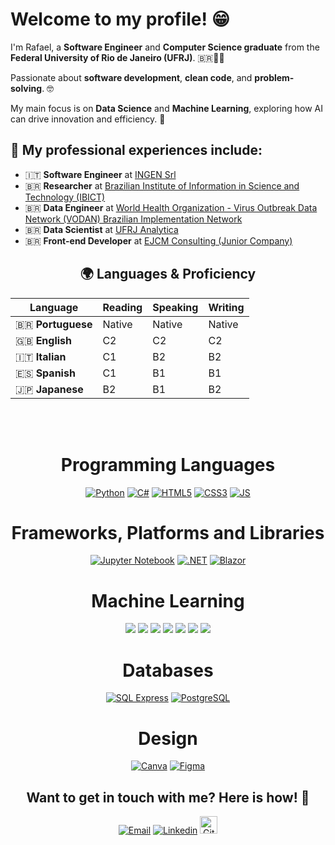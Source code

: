 <h1>Welcome to my profile! 😁</h1>

<p align="left"> 
  I'm Rafael, a <strong>Software Engineer</strong> and <strong>Computer Science graduate</strong> from the <strong>Federal University of Rio de Janeiro (UFRJ)</strong>. 🇧🇷👨‍💻 
  
  Passionate about <strong>software development</strong>, <strong>clean code</strong>, and <strong>problem-solving</strong>. 🤓
  
  My main focus is on <strong>Data Science</strong> and <strong>Machine Learning</strong>, exploring how AI can drive innovation and efficiency. 🚀 
</p>

<p align="left">
  <h2> 💼 My professional experiences include: </h2> 
  <ul>
    <li> 🇮🇹 <strong>Software Engineer</strong> at <a href="https://www.ingensrl.com/it/" target="_blank">INGEN Srl</a> </li>
    <li> 🇧🇷 <strong>Researcher</strong> at <a href="https://www.gov.br/ibict/pt-br" target="_blank">Brazilian Institute of Information in Science and Technology (IBICT)</a></li>
    <li> 🇧🇷 <strong>Data Engineer</strong> at <a href="https://vodanbr.github.io/" target="_blank">World Health Organization - Virus Outbreak Data Network (VODAN) Brazilian Implementation Network</a></li>
    <li> 🇧🇷 <strong>Data Scientist</strong> at <a href="https://analytica.ufrj.br/" target="_blank">UFRJ Analytica</a></li>
    <li> 🇧🇷 <strong>Front-end Developer</strong> at <a href="https://ejcm.com.br/" target="_blank">EJCM Consulting (Junior Company)</a></li>
  </ul>
</p>

<div align="center">
  <h2> 🌍 Languages & Proficiency </h2>
  
  | Language         | Reading | Speaking | Writing |
  |-----------------|---------|---------|---------|
  | 🇧🇷 **Portuguese** | Native  | Native  | Native  |
  | 🇬🇧 **English**    | C2      | C2      | C2      |
  | 🇮🇹 **Italian**    | C1      | B2      | B2      |
  | 🇪🇸 **Spanish**    | C1      | B1      | B1      |
  | 🇯🇵 **Japanese**   | B2      | B1      | B2      |  
</div>

<br><br>

<div align="center">
    <h1>Programming Languages</h1>
    <a href="https://www.python.org/" target="_blank"><img alt="Python" src="https://img.shields.io/badge/python%20-%2314354C.svg?&style=for-the-badge&logo=python&logoColor=white" /></a>
    <a href="https://docs.microsoft.com/en-us/dotnet/csharp/" target="_blank"><img alt="C#" src="https://img.shields.io/badge/c%23-%23239120.svg?style=for-the-badge&logo=csharp&logoColor=white" /></a>
    <a href="https://pt.wikipedia.org/wiki/HTML5" target="_blank"><img alt="HTML5" src="https://img.shields.io/badge/html5-%23E34F26.svg?style=for-the-badge&logo=html5&logoColor=white" /></a>
    <a href="https://developer.mozilla.org/pt-BR/docs/Web/CSS" target="_blank"><img alt="CSS3" src="https://img.shields.io/badge/css3-%231572B6.svg?style=for-the-badge&logo=css3&logoColor=white" /></a>
    <a href="https://developer.mozilla.org/pt-BR/docs/Web/JavaScript" target="_blank"><img alt="JS" src="https://img.shields.io/badge/javascript-%23323330.svg?style=for-the-badge&logo=javascript&logoColor=%23F7DF1E)" /></a>
</div>

<div align="center">
    <h1>Frameworks, Platforms and Libraries</h1>
    <a href="https://jupyter.org/" target="_blank"><img alt="Jupyter Notebook" src="https://img.shields.io/badge/jupyter%20-%23F37626.svg?&style=for-the-badge&logo=jupyter&logoColor=white" /></a>
    <a href="https://dotnet.microsoft.com/" target="_blank"><img alt=".NET" src="https://img.shields.io/badge/.NET-512BD4?style=for-the-badge&logo=.net&logoColor=white" /></a>
    <a href="https://dotnet.microsoft.com/en-us/apps/aspnet/web-apps/blazor" target="_blank"><img alt="Blazor" src="https://img.shields.io/badge/blazor-%235C2D91.svg?style=for-the-badge&logo=blazor&logoColor=white" /></a>
</div>

<div align="center">
  <h1>Machine Learning</h1>
  <a href="https://pandas.pydata.org/" target="_blank"><img src="https://img.shields.io/badge/pandas-%23150458.svg?style=for-the-badge&logo=pandas&logoColor=white"></a>
  <a href="https://numpy.org/" target="_blank"><img src="https://img.shields.io/badge/numpy-%23013243.svg?style=for-the-badge&logo=numpy&logoColor=white"></a>
  <a href="https://www.scipy.org/" target="_blank"><img src="https://img.shields.io/badge/SciPy-%230C55A5.svg?style=for-the-badge&logo=scipy&logoColor=white"></a>
  <a href="https://matplotlib.org/" target="_blank"><img src="https://img.shields.io/badge/Matplotlib-%23ffffff.svg?style=for-the-badge&logo=Matplotlib&logoColor=black"></a>
  <a href="https://scikit-learn.org/" target="_blank"><img src="https://img.shields.io/badge/scikit--learn-%23F7931E.svg?style=for-the-badge&logo=scikit-learn&logoColor=white"></a>
  <a href="https://pytorch.org/" target="_blank"><img src="https://img.shields.io/badge/PyTorch-%23EE4C2C.svg?style=for-the-badge&logo=PyTorch&logoColor=white"></a>
  <a href="https://www.tensorflow.org/" target="_blank"><img src="https://img.shields.io/badge/TensorFlow-%23FF6F00.svg?style=for-the-badge&logo=TensorFlow&logoColor=white"></a>
</div>

<div align="center">
  <h1>Databases</h1>
  <a href="https://www.microsoft.com/en-us/sql-server/sql-server-downloads" target="_blank"><img alt="SQL Express" src="https://img.shields.io/badge/Microsoft%20SQL%20Server-CC2927?style=for-the-badge&logo=microsoft%20sql%20server&logoColor=white" /></a>
  <a href="https://www.postgresql.org/" target="_blank"><img alt="PostgreSQL" src="https://img.shields.io/badge/PostgreSQL-336791?style=for-the-badge&logo=postgresql&logoColor=white" /></a>
</div>

<div align="center">
  <h1>Design</h1>
  <a href="https://www.canva.com" target="_blank"><img alt="Canva" src="https://img.shields.io/badge/Canva-%2300C4CC.svg?style=for-the-badge&logo=Canva&logoColor=white"/></a>
  <a href="https://www.figma.com" target="_blank"><img alt="Figma" src="https://img.shields.io/badge/figma-%23F24E1E.svg?style=for-the-badge&logo=figma&logoColor=white" /></a>
</div>

<div align="center">
  <h2>Want to get in touch with me? Here is how! 💌</h2> 

  <a href="mailto:rafaelfernandes@ic.ufrj.br"><img alt="Email" src="https://img.shields.io/badge/Email-D14836?style=for-the-badge&logo=gmail&logoColor=white" /></a>
  <a href="https://www.linkedin.com/in/rafael-da-silva-fernandes-5a880a1b3/"><img alt="Linkedin" src="https://img.shields.io/badge/linkedin-%230077B5.svg?&style=for-the-badge&logo=linkedin&logoColor=white" /></a>
  <a href="https://github.com/RafaelxFernandes"><img alt="Github" src="https://img.shields.io/github/followers/RafaelxFernandes?label=follow&style=social" height="28" /></a>
</div>
